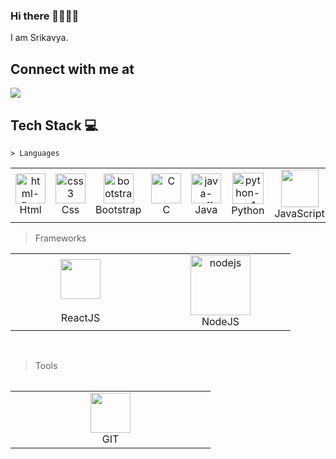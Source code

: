 ### Hi there 👩‍💻🙋‍♀️
I am Srikavya.
<h2>Connect with me at </h2>
	<img src="https://img.shields.io/badge/LinkedIn-0077B5?style=for-the-badge&logo=linkedin&logoColor=white">

## Tech Stack :computer:
    
    > Languages
    
 
 <table>
	 <tbody>
  <tr>
   <td align="Center" width="25%"> 
      <a href="#kavya-tech" >
<img width="48" height="48" src="https://img.icons8.com/color/48/html-5--v1.png" alt="html-5--v1"/>
      </a>
      <br>Html
	   <td align="Center" width="25%"> 
      <a href="#kavya-tech" >
<img width="48" height="48" src="https://img.icons8.com/fluency/48/css3.png" alt="css3"/>
      </a>
      <br>Css
	<td align="Center" width="25%"> 
      <a href="#kavya-tech" >
	      <img width="48" height="48" src="https://img.icons8.com/color/48/bootstrap.png" alt="bootstrap"/>
      </a>
      <br>Bootstrap   
   <td align="Center" width="25%"> 
      <a href="#kavya-tech" >
        <img src="https://img.icons8.com/color/452/c-programming.png" width="48" height="48" alt="C" />
      </a>
      <br>C
    </td>
	  <td align="Center" width="25%">
      <a href="#kavya-tech">
        <img width="48" height="48" src="https://img.icons8.com/color/96/java-coffee-cup-logo--v1.png" alt="java-coffee-cup-logo--v1"/>
      </a>
      <br>Java
    <td align="Center" width="25%">
      <a href="#kavya-tech">
        <img width="50" height="50" src="https://img.icons8.com/color/96/python--v1.png" alt="python--v1"/>
      </a>
      <br>Python
    </td>
    <td align="Center" width="25%">   
        <a href="#kavya-tech" >
        <img height="60px" width="60px" src="https://cdn.svgporn.com/logos/javascript.svg">
      </a>
      <br>JavaScript
</td>
   </tr>
</tbody>
  </table>
  
  > Frameworks
  
   <table>
   <tbody>
	  <tr>
	
<td align="Center" width="25%">   
        <a href="#kavya-tech" >
        <img height="64px" width="64px" src="https://cdn.svgporn.com/logos/react.svg">
      </a>
	<br>
      <br>ReactJS
</td>
</td>
<td align="Center" width="25%">   
        <a href="#kavya-tech" >
       <img width="96" height="96" src="https://img.icons8.com/color/96/nodejs.png" alt="nodejs"/>
      </a>
      <br>NodeJS
</td>


</tr>
</tbody>
<table>
	<br>	  
	
	
>Tools
	
<table>
   <tbody>
	 <tr>
		  
<td align="Center" width="25%">   
        <a href="#kavya-tech" >
        <img height="64px" width="64px" src="https://upload.wikimedia.org/wikipedia/commons/thumb/3/3f/Git_icon.svg/1200px-Git_icon.svg.png">
      </a>
      <br>GIT
  </td>
</tr>
</tbody>
  </table>
	
<br>

